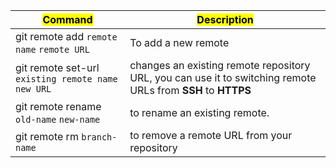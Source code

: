 


| <mark class="hltr-g">Command</mark>                  | <mark class="hltr-b">Description</mark>                                                                      |
| ---------------------------------------------------- | ------------------------------------------------------------------------------------------------------------ |
| git remote add `remote name` `remote URL`            | To add a new remote                                                                                          |
| git remote set-url `existing remote name`  `new URL` | changes an existing remote repository URL, you can use it to switching remote URLs from **SSH** to **HTTPS** |
| git remote rename `old-name` `new-name`              | to rename an existing remote.                                                                                |
| git remote rm `branch-name`                          | to remove a remote URL from your repository                                                                  |

